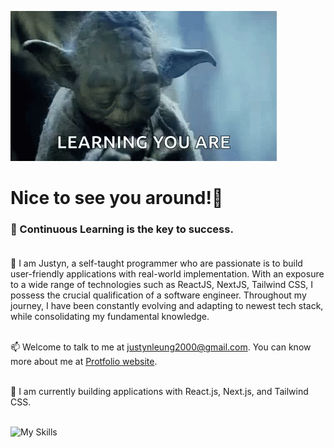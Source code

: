 ![](https://github.com/justynleung/justynleung/blob/main/asset/yoda-star-wars.gif)
# Nice to see you around!👋  <br>
### 🌱 Continuous Learning is the key to success. <br><br>
💬 I am Justyn, a self-taught programmer who are passionate is to build user-friendly applications with real-world implementation. With an exposure to a wide range of technologies such as ReactJS, NextJS, Tailwind CSS, I possess the crucial qualification of a software engineer. Throughout my journey, I have been constantly evolving and adapting to newest tech stack, while consolidating my fundamental knowledge.<br><br>

📫 Welcome to talk to me at justynleung2000@gmail.com. You can know more about me at <a href='https://justynleung.github.io/'>Protfolio website</a>. <br><br>

🔭 I am currently building applications with React.js, Next.js, and Tailwind CSS. <br><br>

![My Skills](https://skills.thijs.gg/icons?i=react,ts,mongodb,nextjs,nodejs,tailwind,js,git,html,css)

<!--
**justynleung/justynleung** is a ✨ _special_ ✨ repository because its `README.md` (this file) appears on your GitHub profile.

Here are some ideas to get you started:

- 🔭 I’m currently working on ...
- 🌱 I’m currently learning ...
- 👯 I’m looking to collaborate on ...
- 🤔 I’m looking for help with ...
- 💬 Ask me about ...
- 📫 How to reach me: ...
- 😄 Pronouns: ...
- ⚡ Fun fact: ...
-->
